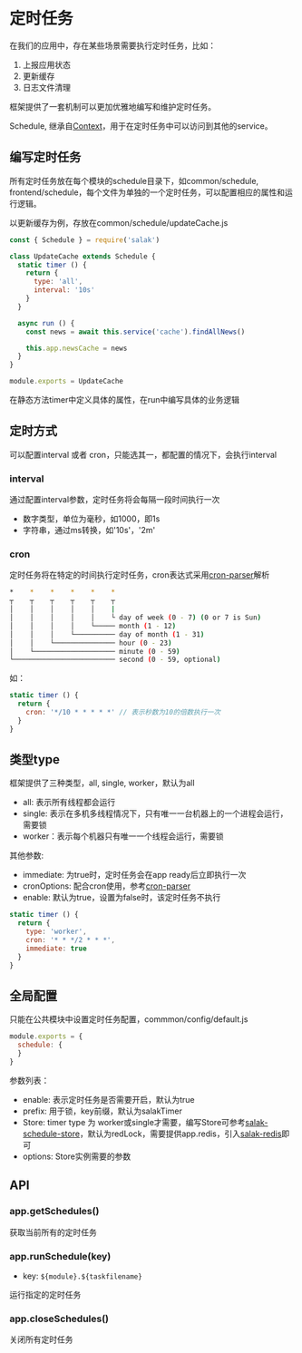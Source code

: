 # 定时任务

在我们的应用中，存在某些场景需要执行定时任务，比如：

1. 上报应用状态
2. 更新缓存
3. 日志文件清理

框架提供了一套机制可以更加优雅地编写和维护定时任务。

Schedule, 继承自[Context](./context.html)，用于在定时任务中可以访问到其他的service。

## 编写定时任务

所有定时任务放在每个模块的schedule目录下，如common/schedule, frontend/schedule，每个文件为单独的一个定时任务，可以配置相应的属性和运行逻辑。

以更新缓存为例，存放在common/schedule/updateCache.js

```javascript
const { Schedule } = require('salak')

class UpdateCache extends Schedule {
  static timer () {
    return {
      type: 'all',
      interval: '10s'
    }
  }

  async run () {
    const news = await this.service('cache').findAllNews()

    this.app.newsCache = news
  }
}

module.exports = UpdateCache
```

在静态方法timer中定义具体的属性，在run中编写具体的业务逻辑

## 定时方式

可以配置interval 或者 cron，只能选其一，都配置的情况下，会执行interval

### interval

通过配置interval参数，定时任务将会每隔一段时间执行一次

- 数字类型，单位为毫秒，如1000，即1s
- 字符串，通过ms转换，如'10s'，'2m'

### cron

定时任务将在特定的时间执行定时任务，cron表达式采用[cron-parser](https://github.com/harrisiirak/cron-parser)解析

```bash
*    *    *    *    *    *
┬    ┬    ┬    ┬    ┬    ┬
│    │    │    │    │    |
│    │    │    │    │    └ day of week (0 - 7) (0 or 7 is Sun)
│    │    │    │    └───── month (1 - 12)
│    │    │    └────────── day of month (1 - 31)
│    │    └─────────────── hour (0 - 23)
│    └──────────────────── minute (0 - 59)
└───────────────────────── second (0 - 59, optional)
```

如：

```javascript
static timer () {
  return {
    cron: '*/10 * * * * *' // 表示秒数为10的倍数执行一次
  }
}
```

## 类型type

框架提供了三种类型，all, single, worker，默认为all

- all: 表示所有线程都会运行
- single: 表示在多机多线程情况下，只有唯一一台机器上的一个进程会运行，需要锁
- worker：表示每个机器只有唯一一个线程会运行，需要锁

其他参数:

- immediate: 为true时，定时任务会在app ready后立即执行一次
- cronOptions: 配合cron使用，参考[cron-parser](https://github.com/harrisiirak/cron-parser#options)
- enable: 默认为true，设置为false时，该定时任务不执行

```javascript
static timer () {
  return {
    type: 'worker',
    cron: '* * */2 * * *',
    immediate: true
  }
}
```

## 全局配置

只能在公共模块中设置定时任务配置，commmon/config/default.js

```javascript
module.exports = {
  schedule: {
  }
}
```

参数列表：

- enable: 表示定时任务是否需要开启，默认为true
- prefix: 用于锁，key前缀，默认为salakTimer
- Store: timer type 为 worker或single才需要，编写Store可参考[salak-schedule-store](https://github.com/SalakJS/salak-schedule#write-a-store)，默认为redLock，需要提供app.redis，引入[salak-redis](https://github.com/SalakJS/salak-redis)即可
- options: Store实例需要的参数

## API

### app.getSchedules()

获取当前所有的定时任务

### app.runSchedule(key)

- key: `${module}.${taskfilename}`

运行指定的定时任务

### app.closeSchedules()

关闭所有定时任务
